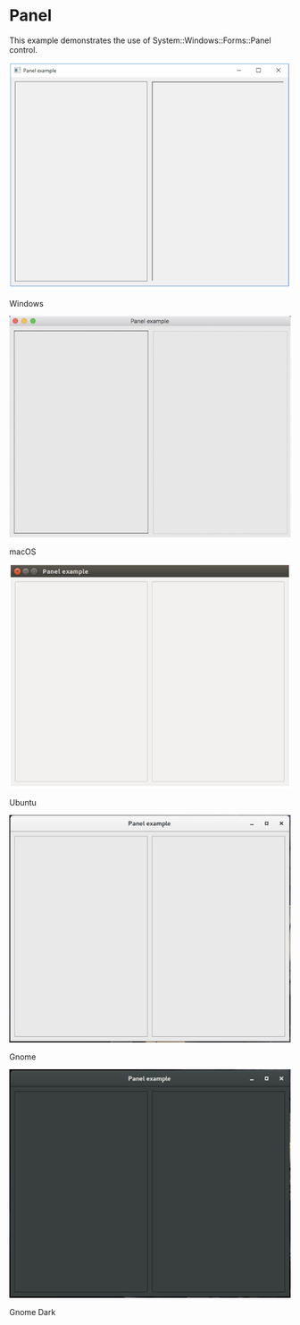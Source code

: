 # Panel

This example demonstrates the use of System::Windows::Forms::Panel control.

![GitHub Logo](../../../docs/Pictures/Examples/Forms/PanelW.png)

Windows

![GitHub Logo](../../../docs/Pictures/Examples/Forms/PanelM.png)

macOS

![GitHub Logo](../../../docs/Pictures/Examples/Forms/PanelU.png)

Ubuntu

![GitHub Logo](../../../docs/Pictures/Examples/Forms/PanelG.png)

Gnome

![GitHub Logo](../../../docs/Pictures/Examples/Forms/PanelGD.png)

Gnome Dark

